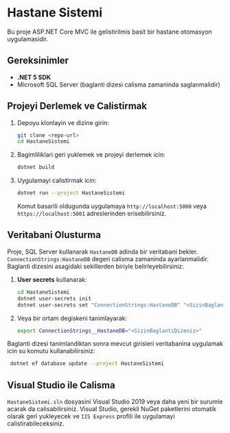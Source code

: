 # Hastane Sistemi

Bu proje ASP.NET Core MVC ile gelistirilmis basit bir hastane otomasyon uygulamasidir.

## Gereksinimler

- **.NET 5 SDK**
- Microsoft SQL Server (baglanti dizesi calisma zamaninda saglanmalidir)

## Projeyi Derlemek ve Calistirmak

1. Depoyu klonlayin ve dizine girin:
   ```bash
   git clone <repo-url>
   cd HastaneSistemi
   ```
2. Bagimliliklari geri yuklemek ve projeyi derlemek icin:
   ```bash
   dotnet build
   ```
3. Uygulamayi calistirmak icin:
   ```bash
   dotnet run --project HastaneSistemi
   ```
   Komut basarili oldugunda uygulamaya `http://localhost:5000` veya `https://localhost:5001` adreslerinden erisebilirsiniz.

## Veritabani Olusturma

Proje, SQL Server kullanarak `HastaneDB` adinda bir veritabani bekler. `ConnectionStrings:HastaneDB` degeri calisma zamaninda ayarlanmalidir. Baglanti dizesini asagidaki sekillerden biriyle belirleyebilirsiniz:

1. **User secrets** kullanarak:
   ```bash
   cd HastaneSistemi
   dotnet user-secrets init
   dotnet user-secrets set "ConnectionStrings:HastaneDB" "<SizinBaglantiDizeniz>"
   ```
2. Veya bir ortam degiskeni tanimlayarak:
   ```bash
   export ConnectionStrings__HastaneDB="<SizinBaglantiDizeniz>"
   ```

Baglanti dizesi tanimlandiktan sonra mevcut girisleri veritabanina uygulamak icin su komutu kullanabilirsiniz:

```bash
 dotnet ef database update --project HastaneSistemi
```

## Visual Studio ile Calisma

`HastaneSistemi.sln` dosyasini Visual Studio 2019 veya daha yeni bir surumle acarak da calisabilirsiniz. Visual Studio, gerekli NuGet paketlerini otomatik olarak geri yukleyecek ve `IIS Express` profili ile uygulamayi calistirabileceksiniz.
